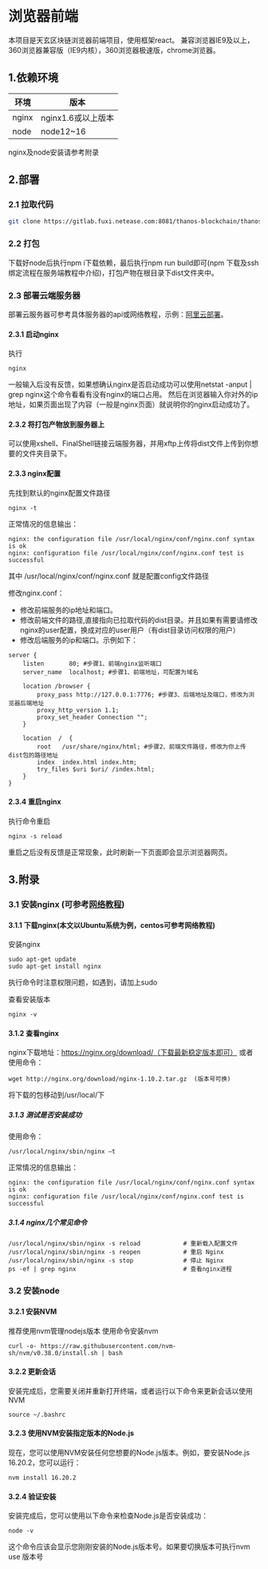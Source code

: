 # 浏览器前端

本项目是天玄区块链浏览器前端项目，使用框架react。
兼容浏览器IE9及以上，360浏览器兼容版（IE9内核），360浏览器极速版，chrome浏览器。

## 1.依赖环境

| 环境 | 版本|
| --- | --- |
| nginx |nginx1.6或以上版本  |
| node |node12~16  |

nginx及node安装请参考附录

## 2.部署



### 2.1 拉取代码

```sh
git clone https://gitlab.fuxi.netease.com:8081/thanos-blockchain/thanos-browser-frontend.git
```

### 2.2 打包

下载好node后执行npm i下载依赖，最后执行npm run build即可(npm 下载及ssh绑定流程在服务端教程中介绍)，打包产物在根目录下dist文件夹中。

### 2.3 部署云端服务器

部署云服务器可参考具体服务器的api或网络教程，示例：[阿里云部署](https://blog.csdn.net/weixin_43239880/article/details/129434402)。

#### 2.3.1 启动nginx

执行
```
nginx
```
一般输入后没有反馈，如果想确认nginx是否启动成功可以使用netstat -anput | grep nginx这个命令看看有没有nginx的端口占用。
然后在浏览器输入你对外的ip地址，如果页面出现了内容（一般是nginx页面）就说明你的nginx启动成功了。

#### 2.3.2 将打包产物放到服务器上

可以使用xshell、FinalShell链接云端服务器，并用xftp上传将dist文件上传到你想要的文件夹目录下。

#### 2.3.3 nginx配置

先找到默认的nginx配置文件路径
```
nginx -t
```
正常情况的信息输出：

```
nginx: the configuration file /usr/local/nginx/conf/nginx.conf syntax is ok
nginx: configuration file /usr/local/nginx/conf/nginx.conf test is successful
```
其中 /usr/local/nginx/conf/nginx.conf 就是配置config文件路径

修改nginx.conf：

* 修改前端服务的ip地址和端口。
* 修改前端文件的路径,直接指向已拉取代码的dist目录。并且如果有需要请修改nginx的user配置，换成对应的user用户（有dist目录访问权限的用户）
* 修改后端服务的ip和端口。示例如下：

```
server {
    listen       80; #步骤1、前端nginx监听端口
    server_name  localhost; #步骤1、前端地址，可配置为域名
    
    location /browser {
        proxy_pass http://127.0.0.1:7776; #步骤3、后端地址及端口，修改为浏览器后端地址
        proxy_http_version 1.1;
        proxy_set_header Connection "";
    }

    location  /  {
        root   /usr/share/nginx/html; #步骤2、前端文件路径，修改为你上传dist包的路径地址
        index  index.html index.htm;
        try_files $uri $uri/ /index.html;    
    }
}
```
#### 2.3.4 重启nginx

执行命令重启

```
nginx -s reload
```

重启之后没有反馈是正常现象，此时刷新一下页面即会显示浏览器网页。

## 3.附录

### 3.1 安装nginx (可参考[网络教程](https://https://www.runoob.com/linux/nginx-install-setup.html))

#### 3.1.1 下载nginx(本文以Ubuntu系统为例，centos可参考网络教程)

安装nginx

```
sudo apt-get update
sudo apt-get install nginx
```

执行命令时注意权限问题，如遇到，请加上sudo

查看安装版本

```
nginx -v
```

#### 3.1.2  查看nginx

nginx下载地址：https://nginx.org/download/（下载最新稳定版本即可） 或者使用命令：

```
wget http://nginx.org/download/nginx-1.10.2.tar.gz  (版本号可换)
```

将下载的包移动到/usr/local/下

##### 3.1.3 测试是否安装成功

使用命令：

```
/usr/local/nginx/sbin/nginx –t
```

正常情况的信息输出：

```
nginx: the configuration file /usr/local/nginx/conf/nginx.conf syntax is ok
nginx: configuration file /usr/local/nginx/conf/nginx.conf test is successful
```

##### 3.1.4 nginx几个常见命令

```
/usr/local/nginx/sbin/nginx -s reload            # 重新载入配置文件
/usr/local/nginx/sbin/nginx -s reopen            # 重启 Nginx
/usr/local/nginx/sbin/nginx -s stop              # 停止 Nginx
ps -ef | grep nginx                              # 查看nginx进程

```

### 3.2 安装node
#### 3.2.1 安装NVM
推荐使用nvm管理nodejs版本
使用命令安装nvm

```
curl -o- https://raw.githubusercontent.com/nvm-sh/nvm/v0.38.0/install.sh | bash
```

#### 3.2.2 更新会话
安装完成后，您需要关闭并重新打开终端，或者运行以下命令来更新会话以使用NVM
```
source ~/.bashrc
```
#### 3.2.3 使用NVM安装指定版本的Node.js
现在，您可以使用NVM安装任何您想要的Node.js版本。例如，要安装Node.js 16.20.2，您可以运行：
```
nvm install 16.20.2
```
#### 3.2.4 验证安装
安装完成后，您可以使用以下命令来检查Node.js是否安装成功：
```
node -v
```
这个命令应该会显示您刚刚安装的Node.js版本号。如果要切换版本可执行nvm use 版本号
